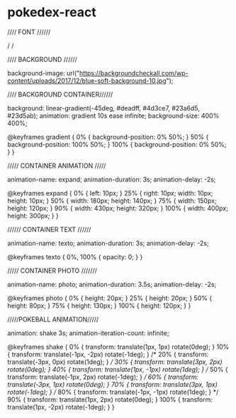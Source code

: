 # pokedex-react

//// FONT //////

 /<link rel="preconnect" href="https://fonts.googleapis.com">
    <link rel="preconnect" href="https://fonts.gstatic.com" crossorigin>
    <link href="https://fonts.googleapis.com/css2?family=DotGothic16&family=Goldman&display=swap" rel="stylesheet">/



//// BACKGROUND //////

  background-image: url("https://backgroundcheckall.com/wp-content/uploads/2017/12/blue-soft-background-10.jpg");

//// BACKGROUND CONTAINER//////


background: linear-gradient(-45deg, #deadff, #4d3ce7, #23a6d5, #23d5ab);
animation: gradient 10s ease infinite;
background-size: 400% 400%;

@keyframes gradient {
  0% {
    background-position: 0% 50%;
  }
  50% {
    background-position: 100% 50%;
  }
  100% {
    background-position: 0% 50%;
  }
}



///// CONTAINER ANIMATION /////

  animation-name: expand;
  animation-duration: 3s;
  animation-delay: -2s;


@keyframes expand {
  0% {
    left: 10px;
  }
  25% {
    right: 10px;
    width: 10px;
    height: 10px;
  }
  50% {
    width: 180px;
    height: 140px;
  }
  75% {
    width: 150px;
    height: 120px;
  }
  90% {
    width: 430px;
    height: 320px;
  }
  100% {
    width: 400px;
    height: 300px;
  }
}



////// CONTAINER TEXT //////


  animation-name: texto;
  animation-duration: 3s;
  animation-delay: -2s;

@keyframes texto {
  0%,
  100% {
    opacity: 0;
  }
}


///// CONTAINER PHOTO ///////



  animation-name: photo;
  animation-duration: 3.5s;
  animation-delay: -2s;

@keyframes photo {
  0% {
    height: 20px;
  }
  25% {
    height: 20px;
  }
  50% {
    height: 80px;
  }
  75% {
    height: 130px;
  }
  100% {
    height: 120px;
  }
}


/////POKEBALL ANIMATION/////


animation: shake 3s;
 animation-iteration-count: infinite;


@keyframes shake {
  0% {
    transform: translate(1px, 1px) rotate(0deg);
  }
  10% {
    transform: translate(-1px, -2px) rotate(-1deg);
  }
  /* 20% { transform: translate(-3px, 0px) rotate(1deg); }  */
  30% {
    transform: translate(3px, 2px) rotate(0deg);
  }
  40% {
    transform: translate(1px, -1px) rotate(1deg);
  }
  /* 50% { transform: translate(-1px, 2px) rotate(-1deg); } */
  60% {
    transform: translate(-3px, 1px) rotate(0deg);
  }
  70% {
    transform: translate(3px, 1px) rotate(-1deg);
  }
  /* 80% { transform: translate(-1px, -1px) rotate(1deg); } */
  90% {
    transform: translate(1px, 2px) rotate(0deg);
  }
  100% {
    transform: translate(1px, -2px) rotate(-1deg);
  }
}

